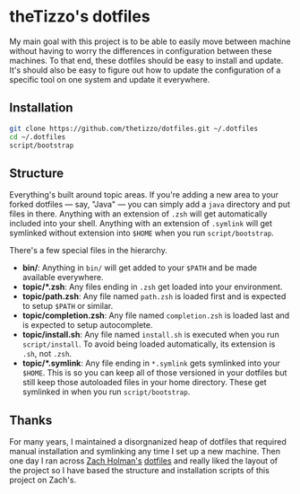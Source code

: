 # theTizzo's dotfiles

My main goal with this project is to be able to easily move between machine without having to worry the differences in configuration
between these machines. To that end, these dotfiles should be easy to install and update.  It's should also be easy to figure out how
to update the configuration of a specific tool on one system and update it everywhere.

## Installation
```bash
git clone https://github.com/thetizzo/dotfiles.git ~/.dotfiles
cd ~/.dotfiles
script/bootstrap
```

## Structure

Everything's built around topic areas. If you're adding a new area to your
forked dotfiles — say, "Java" — you can simply add a `java` directory and put
files in there. Anything with an extension of `.zsh` will get automatically
included into your shell. Anything with an extension of `.symlink` will get
symlinked without extension into `$HOME` when you run `script/bootstrap`.

There's a few special files in the hierarchy.

- **bin/**: Anything in `bin/` will get added to your `$PATH` and be made
  available everywhere.
- **topic/\*.zsh**: Any files ending in `.zsh` get loaded into your
  environment.
- **topic/path.zsh**: Any file named `path.zsh` is loaded first and is
  expected to setup `$PATH` or similar.
- **topic/completion.zsh**: Any file named `completion.zsh` is loaded
  last and is expected to setup autocomplete.
- **topic/install.sh**: Any file named `install.sh` is executed when you run `script/install`. To avoid being loaded automatically, its extension is `.sh`, not `.zsh`.
- **topic/\*.symlink**: Any file ending in `*.symlink` gets symlinked into
  your `$HOME`. This is so you can keep all of those versioned in your dotfiles
  but still keep those autoloaded files in your home directory. These get
  symlinked in when you run `script/bootstrap`.

## Thanks

For many years, I maintained a disorgnanized heap of dotfiles that required manual installation and symlinking any time I
set up a new machine.  Then one day I ran across [Zach Holman's](https://github.com/holman) [dotfiles](https://github.com/holman/dotfiles)
and really liked the layout of the project so I have based the structure and installation scripts of this project on Zach's.